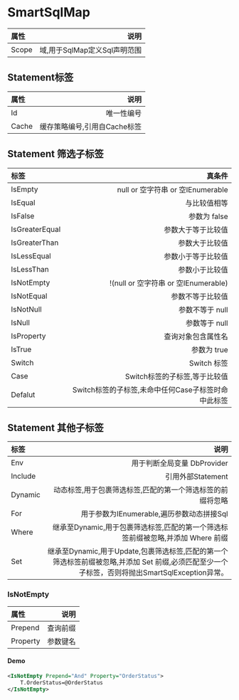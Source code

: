 # SmartSqlMap

| 属性       |    说明   |
| :--------- | --------:|
| Scope    | 域,用于SqlMap定义Sql声明范围  |

## Statement标签

| 属性       |    说明   |
| :--------- | --------:|
| Id    | 唯一性编号  |
| Cache    | 缓存策略编号,引用自Cache标签  |

## Statement 筛选子标签

| 标签           |    真条件   |
| :---------     | --------:|
| IsEmpty        | null or 空字符串 or 空IEnumerable |
| IsEqual        | 与比较值相等 |
| IsFalse        | 参数为 false  |
| IsGreaterEqual | 参数大于等于比较值     |
| IsGreaterThan  | 参数大于比较值        |
| IsLessEqual    | 参数小于等于比较值    |
| IsLessThan     | 参数小于比较值        |
| IsNotEmpty     | !(null or 空字符串 or 空IEnumerable)         |
| IsNotEqual     | 参数不等于比较值    |
| IsNotNull      | 参数不等于 null  |
| IsNull         | 参数等于 null    |
| IsProperty     | 查询对象包含属性名 |
| IsTrue         | 参数为 true         |
| Switch         | Switch 标签      |
| Case           | Switch标签的子标签,等于比较值 |
| Defalut        | Switch标签的子标签,未命中任何Case子标签时命中此标签  |

## Statement 其他子标签

| 标签       |    说明   |
| :--------- | --------:|
| Env        | 用于判断全局变量 DbProvider |
| Include    | 引用外部Statement     |
| Dynamic    | 动态标签,用于包裹筛选标签,匹配的第一个筛选标签的前缀将忽略 |
| For        | 用于参数为IEnumerable,遍历参数动态拼接Sql |
| Where      | 继承至Dynamic,用于包裹筛选标签,匹配的第一个筛选标签前缀被忽略,并添加 Where 前缀|
| Set      | 继承至Dynamic,用于Update,包裹筛选标签,匹配的第一个筛选标签前缀被忽略,并添加 Set 前缀,必须匹配至少一个子标签，否则将抛出SmartSqlException异常。|

### IsNotEmpty

| 属性       |    说明   |
| :--------- | --------:|
| Prepend    | 查询前缀  |
| Property   | 参数键名  |

#### Demo

``` xml
<IsNotEmpty Prepend="And" Property="OrderStatus">
    T.OrderStatus=@OrderStatus
</IsNotEmpty>
```